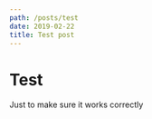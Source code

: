```yaml
---
path: /posts/test
date: 2019-02-22
title: Test post
---
```


# Test

Just to make sure it works correctly
